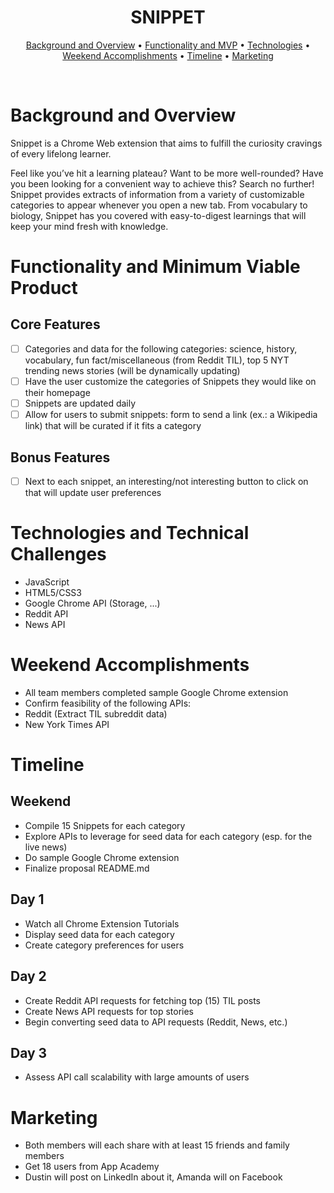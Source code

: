 <!-- <p align="center"><img src="./assets/images/perceptionlogo.png" width=350px/></p> -->

<h1 align="center">SNIPPET</h1>

<!-- <h2 align="center">
  <a href="https://aguamenti.github.io/Perception/">Click to Play!</a>
</h2> -->

<p align="center">
  <a href="#background-and-overview">Background and Overview</a> •
  <a href="#functionality-and-minimum-viable-product">Functionality and MVP</a> •
  <a href="#technologies-and-technical-challenges">Technologies</a> •
  <a href="#weekend-accomplishments">Weekend Accomplishments</a> •
  <a href="#timeline">Timeline</a> •
  <a href="#marketing">Marketing</a>
</p>
<br>

<!-- <p align="center"><img src="./assets/images/shortanimationdemo.gif" width=700px/></p> -->

# Background and Overview
Snippet is a Chrome Web extension that aims to fulfill the curiosity cravings of every lifelong learner.  

Feel like you’ve hit a learning plateau? Want to be more well-rounded? Have you been looking for a convenient way to achieve this? Search no further! Snippet provides extracts of information from a variety of customizable categories to appear whenever you open a new tab. From vocabulary to biology, Snippet has you covered with easy-to-digest learnings that will keep your mind fresh with knowledge.

# Functionality and Minimum Viable Product

## Core Features
- [ ] Categories and data for the following categories: science, history, vocabulary, fun fact/miscellaneous (from Reddit TIL), top 5 NYT trending news stories (will be dynamically updating)
- [ ] Have the user customize the categories of Snippets they would like on their homepage
- [ ] Snippets are updated daily
- [ ] Allow for users to submit snippets: form to send a link (ex.: a Wikipedia link) that will be curated if it fits a category

## Bonus Features
- [ ] Next to each snippet, an interesting/not interesting button to click on that will update user preferences

# Technologies and Technical Challenges
- JavaScript
- HTML5/CSS3
- Google Chrome API (Storage, ...)
- Reddit API
- News API

# Weekend Accomplishments
- All team members completed sample Google Chrome extension
- Confirm feasibility of the following APIs:
 - Reddit (Extract TIL subreddit data)
 - New York Times API

# Timeline

## Weekend
  - Compile 15 Snippets for each category
  - Explore APIs to leverage for seed data for each category (esp. for the live news)
  - Do sample Google Chrome extension
  - Finalize proposal README.md

## Day 1
 - Watch all Chrome Extension Tutorials
 - Display seed data for each category
 - Create category preferences for users

## Day 2
- Create Reddit API requests for fetching top (15) TIL posts
- Create News API requests for top stories
- Begin converting seed data to API requests (Reddit, News, etc.)

## Day 3
- Assess API call scalability with large amounts of users

# Marketing
- Both members will each share with at least 15 friends and family members
- Get 18 users from App Academy
- Dustin will post on LinkedIn about it, Amanda will on Facebook
